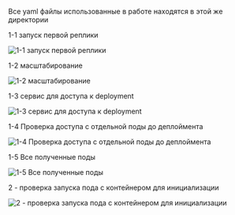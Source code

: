 Все yaml файлы использованные в работе находятся в этой же директории

1-1 запуск первой реплики

![1-1 запуск первой реплики](https://github.com/user-attachments/assets/0abc6288-39fa-4d8b-9c3d-6a1f15e77064)

1-2 масштабирование

![1-2 масштабирование](https://github.com/user-attachments/assets/f26f629b-e8fb-489a-803c-db6003808b91)

1-3 сервис для доступа к deployment

![1-3 сервис для доступа к deployment](https://github.com/user-attachments/assets/a4484b27-770c-4a2f-bbfe-900095688076)

1-4 Проверка доступа с отдельной поды до деплоймента

![1-4 Проверка доступа с отдельной поды до деплоймента](https://github.com/user-attachments/assets/07f13693-f148-4399-a119-db54150f2ce9)

1-5 Все полученные поды

![1-5 Все полученные поды](https://github.com/user-attachments/assets/943c5b25-22fc-459c-83b1-4329090d88b6)

2 - проверка запуска пода с контейнером для инициализации

![2 - проверка запуска пода с контейнером для инициализации](https://github.com/user-attachments/assets/7500b5cc-9afe-443b-90d5-9867cfdad1cd)
